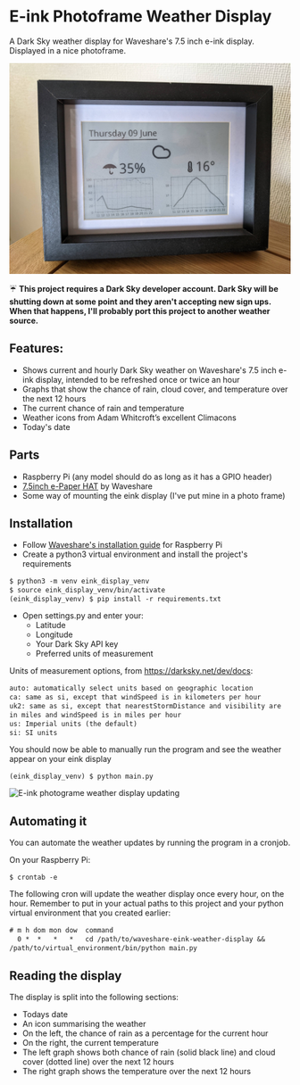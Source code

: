# E-ink Photoframe Weather Display

A Dark Sky weather display for Waveshare's 7.5 inch e-ink display.  Displayed in a nice photoframe.

![E-ink photograme weather display](/docs/weatherframe.png)

☔ **This project requires a Dark Sky developer account.  Dark Sky will be shutting down at some point and they aren't
accepting new sign ups. When that happens, I'll probably port this project to another weather source.**

## Features:
- Shows current and hourly Dark Sky weather on Waveshare's 7.5 inch e-ink display, intended to be refreshed once or twice an hour 
- Graphs that show the chance of rain, cloud cover, and temperature over the next 12 hours 
- The current chance of rain and temperature
- Weather icons from Adam Whitcroft’s excellent Climacons
- Today's date

## Parts
- Raspberry Pi (any model should do as long as it has a GPIO header)
- [7.5inch e-Paper HAT](https://www.waveshare.com/wiki/7.5inch_e-Paper_HAT) by Waveshare
- Some way of mounting the eink display (I've put mine in a photo frame)

## Installation
- Follow [Waveshare's installation guide](https://www.waveshare.com/wiki/7.5inch_e-Paper_HAT#Users_Guides_of_Raspberry_Pi) for Raspberry Pi
- Create a python3 virtual environment and install the project's requirements
```
$ python3 -m venv eink_display_venv
$ source eink_display_venv/bin/activate
(eink_display_venv) $ pip install -r requirements.txt
```
- Open settings.py and enter your:
  - Latitude
  - Longitude
  - Your Dark Sky API key
  - Preferred units of measurement

Units of measurement options, from https://darksky.net/dev/docs:
``` 
auto: automatically select units based on geographic location
ca: same as si, except that windSpeed is in kilometers per hour
uk2: same as si, except that nearestStormDistance and visibility are in miles and windSpeed is in miles per hour
us: Imperial units (the default)
si: SI units
```

You should now be able to manually run the program and see the weather appear on your eink display
```
(eink_display_venv) $ python main.py
```

![E-ink photograme weather display updating](/docs/weather-update.gif)

## Automating it
You can automate the weather updates by running the program in a cronjob.

On your Raspberry Pi:
```
$ crontab -e
```

The following cron will update the weather display once every hour, on the hour.  Remember to put in your actual paths
to this project and your python virtual environment that you created earlier:
```
# m h dom mon dow  command
  0 *  *   *   *   cd /path/to/waveshare-eink-weather-display && /path/to/virtual_environment/bin/python main.py 
```

## Reading the display
The display is split into the following sections:
- Todays date
- An icon summarising the weather
- On the left, the chance of rain as a percentage for the current hour
- On the right, the current temperature
- The left graph shows both chance of rain (solid black line) and cloud cover (dotted line) over the next 12 hours
- The right graph shows the temperature over the next 12 hours
